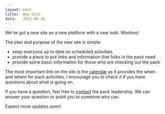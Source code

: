 ```yaml
---
layout: post
title:  New Site
date:   2013-09-26
---
```


We've got a new site on a new platform with a new look. Woohoo!

The plan and purpose of the new site is simple:

- keep everyone up to date on scheduled activities
- provide a place to put links and information that folks in the pack need
- provide some basic information for those who are checking out the pack

The most important link on the site is the [calendar](/calendar) as it provides
the when and where for pack activities. I encourage you to check it if you have
questions about what is going on.

If you have a question, feel free to [contact](/contact) the pack leadership. We
can answer your question or point you to someone who can.

Expect more updates soon!
